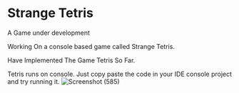 # Strange Tetris
A Game under development

Working On a console based game called Strange Tetris.

Have Implemented The Game Tetris So Far.

Tetris runs on console. Just copy paste the code in your IDE console project and try running it.
![Screenshot (585)](https://github.com/Rangus-hub/Tetris-With-A-Twist/assets/84243839/827d6ab8-cbe5-40a9-92e2-eee59af25123)
